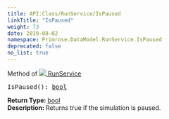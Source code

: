 ```yaml
---
title: API:Class/RunService/IsPaused
linkTitle: "IsPaused"
weight: 73
date: 2019-08-02
namespace: Primrose.DataModel.RunService.IsPaused
deprecated: false
no_list: true
---
```

Method of <a href="/docs/api-reference/Class/RunService"><img src="/icons/silk/method.png"/>&nbsp;RunService</a>
<pre class="method-declaration">
IsPaused(): <a class="type" href="/docs/api-reference/System/Primitives#boolean">bool</a></pre>
<b>Return Type: </b>
<a class="type" href="/docs/api-reference/System/Primitives#boolean">bool</a>
<br/>
<b>Description: </b>
Returns true if the simulation is paused.

